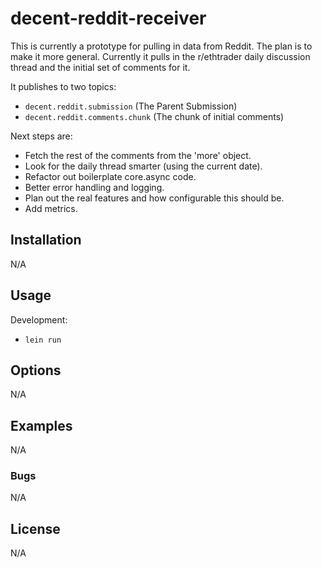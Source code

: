 # decent-reddit-receiver

This is currently a prototype for pulling in data from Reddit. The plan is to make it more general. Currently it pulls in the r/ethtrader daily discussion thread and the initial set of comments for it.

It publishes to two topics:

- `decent.reddit.submission` (The Parent Submission)
- `decent.reddit.comments.chunk` (The chunk of initial comments)

Next steps are:
- Fetch the rest of the comments from the 'more' object.
- Look for the daily thread smarter (using the current date).
- Refactor out boilerplate core.async code.
- Better error handling and logging.
- Plan out the real features and how configurable this should be.
- Add metrics.

## Installation

N/A

## Usage

Development:

- `lein run`

## Options

N/A

## Examples

N/A

### Bugs

N/A

## License

N/A
